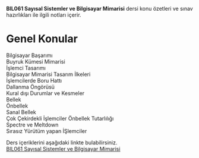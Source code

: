 <b>BIL061 Sayısal Sistemler ve Bilgisayar Mimarisi</b> dersi konu özetleri ve sınav hazırlıkları ile ilgili notları içerir.<br>

<h1> Genel Konular </h1>

Bilgisayar Başarımı<br>
Buyruk Kümesi Mimarisi<br>
İşlemci Tasarımı<br>
Bilgisayar Mimarisi Tasarım İlkeleri<br>
İşlemcilerde Boru Hattı<br>
Dallanma Öngörüsü<br>
Kural dışı Durumlar ve Kesmeler<br>
Bellek <br>
Önbellek <br>
Sanal Bellek <br>
Çok Çekirdekli İşlemciler Önbellek Tutarlılığı <br>
Spectre ve Meltdown <br>
Sırasız Yürütüm yapan İŞlemciler <br>

Ders içeriklerini aşağıdaki linkte bulabilirsiniz.<br>
<a href="https://www.youtube.com/playlist?list=PLvNq8wrSYGAU6CF4UleG6HbXa9paQDsLK">BIL061 Sayısal Sistemler ve Bilgisayar Mimarisi</a>
